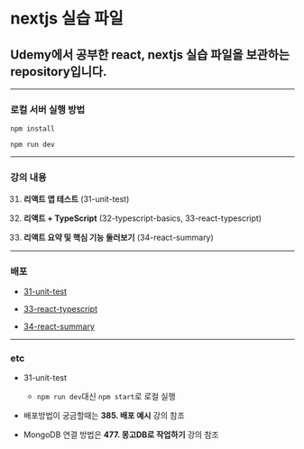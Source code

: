 # nextjs 실습 파일

## Udemy에서 공부한 react, nextjs 실습 파일을 보관하는 repository입니다.

---

### 로컬 서버 실행 방법

`npm install`

`npm run dev`

---

### 강의 내용

31. **리액트 앱 테스트** (31-unit-test)

32. **리액트 + TypeScript** (32-typescript-basics, 33-react-typescript)

33. **리액트 요약 및 핵심 기능 둘러보기** (34-react-summary)

---

### 배포

- [31-unit-test](https://31-unit-test.vercel.app/)

- [33-react-typescript](https://33-react-typescript.vercel.app/)

- [34-react-summary](https://34-react-summary.vercel.app/)

---

### etc

- 31-unit-test

  - `npm run dev`대신 `npm start`로 로컬 실행

- 배포방법이 궁금할때는 **385. 배포 예시** 강의 참조
- MongoDB 연결 방법은 **477. 몽고DB로 작업하기** 강의 참조
